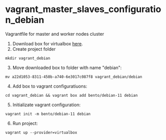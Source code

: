 # vagrant_master_slaves_configuration_debian
Vagrantfile for master and worker nodes cluster

1. Download box for virtualbox [here](https://app.vagrantup.com/bento/boxes/debian-11).
2. Create project folder

``mkdir vagrant_debian``

3. Move downloaded box to folder with name "debian":

``mv a22d1053-8311-450b-a740-6e3017c087f8 vagrant_debian/debian``

4. Add box to vagrant configuratiuons:

``cd vagrant_debian && vagrant box add bento/debian-11 debian``

5. Initializate vagrant configuration:

``vagrant init -m bento/debian-11 debian``

6. Run project:

``vagrant up --provider=virtualbox``
